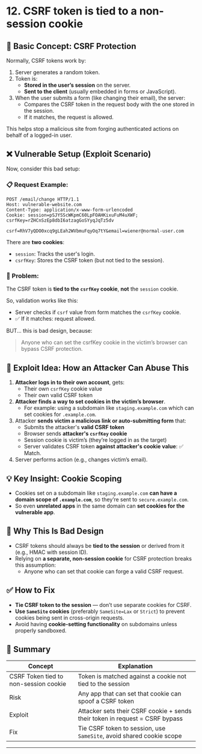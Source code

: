 # 12. CSRF token is tied to a non-session cookie

## 🔐 Basic Concept: CSRF Protection

Normally, CSRF tokens work by:

1. Server generates a random token.
2. Token is:
    - **Stored in the user’s session** on the server.
    - **Sent to the client** (usually embedded in forms or JavaScript).
3. When the user submits a form (like changing their email), the server:
    - Compares the CSRF token in the request body with the one stored in the session.
    - If it matches, the request is allowed.

This helps stop a malicious site from forging authenticated actions on behalf of a logged-in user.

## ❌ Vulnerable Setup (Exploit Scenario)

Now, consider this bad setup:

### 📋 Request Example:

```
POST /email/change HTTP/1.1
Host: vulnerable-website.com
Content-Type: application/x-www-form-urlencoded
Cookie: session=pSJYSScWKpmC60LpFOAHKixuFuM4uXWF; csrfKey=rZHCnSzEp8dbI6atzagGoSYyqJqTz5dv

csrf=RhV7yQDO0xcq9gLEah2WVbmuFqyOq7tY&email=wiener@normal-user.com
```

There are **two cookies**:

- `session`: Tracks the user's login.
- `csrfKey`: Stores the CSRF token (but not tied to the session).

### 🧠 Problem:

The CSRF token is **tied to the `csrfKey` cookie**, **not** the `session` cookie.

So, validation works like this:

- Server checks if `csrf` value from form matches the `csrfKey` cookie.
- ✅ If it matches: request allowed.

BUT... this is bad design, because:

> Anyone who can set the csrfKey cookie in the victim’s browser can bypass CSRF protection.
> 

## 🎯 Exploit Idea: How an Attacker Can Abuse This

1. **Attacker logs in to their own account**, gets:
    - Their own `csrfKey` cookie value
    - Their own valid CSRF token
2. **Attacker finds a way to set cookies in the victim’s browser**.
    - For example: using a subdomain like `staging.example.com` which can set cookies for `.example.com`.
3. Attacker **sends victim a malicious link or auto-submitting form** that:
    - Submits the attacker's **valid CSRF token**
    - Browser sends **attacker's `csrfKey` cookie**
    - Session cookie is victim’s (they’re logged in as the target)
    - Server validates CSRF token **against attacker's cookie value**: ✅ Match.
4. Server performs action (e.g., changes victim’s email).

## 💡 Key Insight: Cookie Scoping

- Cookies set on a subdomain like `staging.example.com` **can have a domain scope of `.example.com`**, so they’re sent to `secure.example.com`.
- So even **unrelated apps** in the same domain can **set cookies for the vulnerable app**.

## 🔐 Why This Is Bad Design

- CSRF tokens should always be **tied to the session** or derived from it (e.g., HMAC with session ID).
- Relying on **a separate, non-session cookie** for CSRF protection breaks this assumption:
    - Anyone who can set that cookie can forge a valid CSRF request.

## ✅ How to Fix

- **Tie CSRF token to the session** — don’t use separate cookies for CSRF.
- **Use `SameSite` cookies** (preferably `SameSite=Lax` or `Strict`) to prevent cookies being sent in cross-origin requests.
- Avoid having **cookie-setting functionality** on subdomains unless properly sandboxed.

## 🧠 Summary

| Concept | Explanation |
| --- | --- |
| CSRF Token tied to non-session cookie | Token is matched against a cookie not tied to the session |
| Risk | Any app that can set that cookie can spoof a CSRF token |
| Exploit | Attacker sets their CSRF cookie + sends their token in request = CSRF bypass |
| Fix | Tie CSRF token to session, use `SameSite`, avoid shared cookie scope |

---